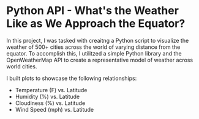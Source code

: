 # Python API - What's the Weather Like as We Approach the Equator?

In this project, I was tasked with creaitng a Python script to visualize the weather of 500+ cities across the world of varying distance from the equator. To accomplish this, I utilitzed a simple Python library and the OpenWeatherMap API to create a representative model of weather across world cities.

I built plots to showcase the following relationships:
* Temperature (F) vs. Latitude
* Humidity (%) vs. Latitude
* Cloudiness (%) vs. Latitude
* Wind Speed (mph) vs. Latitude
